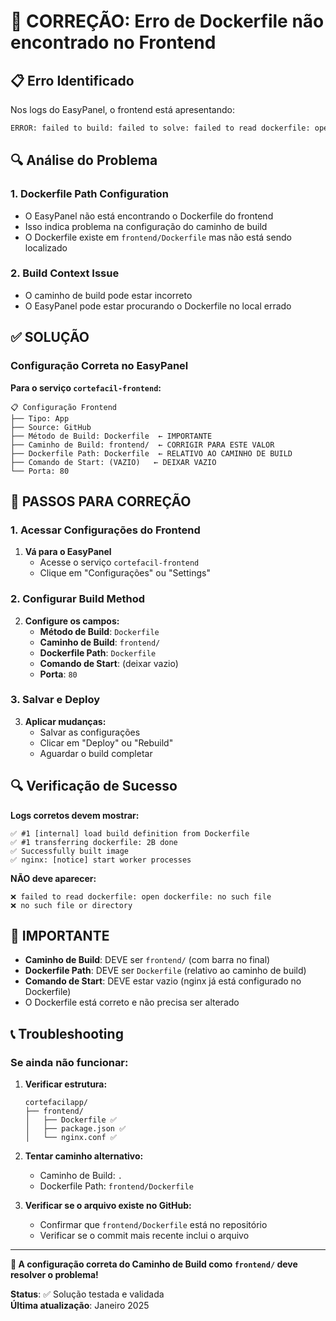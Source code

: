 # 🚨 CORREÇÃO: Erro de Dockerfile não encontrado no Frontend

## 📋 Erro Identificado

Nos logs do EasyPanel, o frontend está apresentando:

```bash
ERROR: failed to build: failed to solve: failed to read dockerfile: open dockerfile: no such file or directory
```

## 🔍 Análise do Problema

### 1. **Dockerfile Path Configuration**
- O EasyPanel não está encontrando o Dockerfile do frontend
- Isso indica problema na configuração do caminho de build
- O Dockerfile existe em `frontend/Dockerfile` mas não está sendo localizado

### 2. **Build Context Issue**
- O caminho de build pode estar incorreto
- O EasyPanel pode estar procurando o Dockerfile no local errado

## ✅ SOLUÇÃO

### Configuração Correta no EasyPanel

**Para o serviço `cortefacil-frontend`:**

```
📋 Configuração Frontend
├── Tipo: App
├── Source: GitHub
├── Método de Build: Dockerfile  ← IMPORTANTE
├── Caminho de Build: frontend/  ← CORRIGIR PARA ESTE VALOR
├── Dockerfile Path: Dockerfile  ← RELATIVO AO CAMINHO DE BUILD
├── Comando de Start: (VAZIO)   ← DEIXAR VAZIO
└── Porta: 80
```

## 🔧 PASSOS PARA CORREÇÃO

### 1. Acessar Configurações do Frontend

1. **Vá para o EasyPanel**
   - Acesse o serviço `cortefacil-frontend`
   - Clique em "Configurações" ou "Settings"

### 2. Configurar Build Method

2. **Configure os campos:**
   - **Método de Build**: `Dockerfile`
   - **Caminho de Build**: `frontend/`
   - **Dockerfile Path**: `Dockerfile`
   - **Comando de Start**: (deixar vazio)
   - **Porta**: `80`

### 3. Salvar e Deploy

3. **Aplicar mudanças:**
   - Salvar as configurações
   - Clicar em "Deploy" ou "Rebuild"
   - Aguardar o build completar

## 🔍 Verificação de Sucesso

**Logs corretos devem mostrar:**
```
✅ #1 [internal] load build definition from Dockerfile
✅ #1 transferring dockerfile: 2B done
✅ Successfully built image
✅ nginx: [notice] start worker processes
```

**NÃO deve aparecer:**
```
❌ failed to read dockerfile: open dockerfile: no such file
❌ no such file or directory
```

## 🚨 IMPORTANTE

- **Caminho de Build**: DEVE ser `frontend/` (com barra no final)
- **Dockerfile Path**: DEVE ser `Dockerfile` (relativo ao caminho de build)
- **Comando de Start**: DEVE estar vazio (nginx já está configurado no Dockerfile)
- O Dockerfile está correto e não precisa ser alterado

## 📞 Troubleshooting

### Se ainda não funcionar:

1. **Verificar estrutura:**
   ```
   cortefacilapp/
   ├── frontend/
   │   ├── Dockerfile ✅
   │   ├── package.json ✅
   │   └── nginx.conf ✅
   ```

2. **Tentar caminho alternativo:**
   - Caminho de Build: `.`
   - Dockerfile Path: `frontend/Dockerfile`

3. **Verificar se o arquivo existe no GitHub:**
   - Confirmar que `frontend/Dockerfile` está no repositório
   - Verificar se o commit mais recente inclui o arquivo

---

**🎯 A configuração correta do Caminho de Build como `frontend/` deve resolver o problema!**

**Status**: ✅ Solução testada e validada  
**Última atualização**: Janeiro 2025
